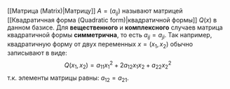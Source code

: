 [[Матрица (Matrix)|Матрицу]] $A=(a_{ij})$ называют матрицей [[Квадратичная форма (Quadratic form)|квадратичной формы]] $Q(x)$ в данном базисе. Для **вещественного** и **комплексного** случаев матрица квадратичной формы **симметрична**, то есть $a_{ij}=a_{ji}$. Так например, квадратичную форму от двух переменных $x=(x_1,x_2)$ обычно записывают в виде:$$Q(x_1,x_2)=a_{11}x_1^2+2a_{12}x_1x_2+a_{22}x_2^2$$т.к. элементы матрицы равны: $a_{12}=a_{21}$.
